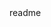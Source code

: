 <snippet>
  <content><![CDATA[
# ${1:Project Name}
Cyber Connect IT's Main Website
###Installation
There is no installation process for this
###History
To use this website there are rules that you may apply to read them go to: 
## Contributing
    fghjjjjdfjcghkugvghlb
## History
Cyber Connect IT was formed back in 2022 with the CEO James Ehioghae and Co-CEO Adam Ayliffe
## Credits
Adam Ayliffe - Co CEO / Web Delevoper
## License
]]></content>
  <tabTrigger>readme</tabTrigger>
</snippet>
